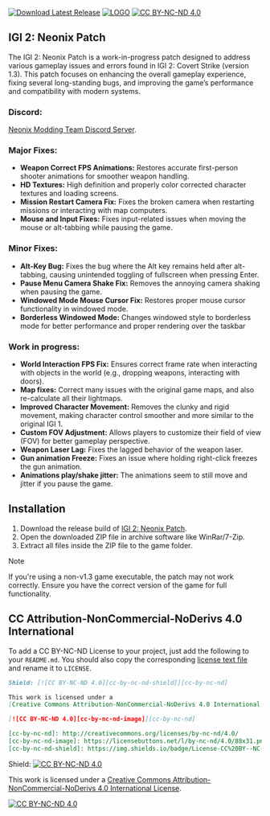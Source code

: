 [![Download Latest Release](https://img.shields.io/github/v/release/Sagatt/IGI2NeonixPatch?display_name=release&label=Download%20Latest%20Release&color=21ABC7)](https://github.com/Sagatt/IGI2NeonixPatch/releases)
[![LOGO](https://staticdelivery.nexusmods.com/mods/5664/images/8/8-1726626244-2078707165.png)](#) [![CC BY-NC-ND 4.0][cc-by-nc-nd-shield]][cc-by-nc-nd]

## IGI 2: Neonix Patch

The IGI 2: Neonix Patch is a work-in-progress patch designed to address various gameplay issues and errors found in IGI 2: Covert Strike (version 1.3). This patch focuses on enhancing the overall gameplay experience, fixing several long-standing bugs, and improving the game’s performance and compatibility with modern systems.

### Discord:
[Neonix Modding Team Discord Server](https://discord.gg/GdXMbbVUcE).

### Major Fixes:

- **Weapon Correct FPS Animations:** Restores accurate first-person shooter animations for smoother weapon handling.
- **HD Textures:** High definition and properly color corrected character textures and loading screens.
- **Mission Restart Camera Fix:** Fixes the broken camera when restarting missions or interacting with map computers.
- **Mouse and Input Fixes:** Fixes input-related issues when moving the mouse or alt-tabbing while pausing the game.

### Minor Fixes:

- **Alt-Key Bug:** Fixes the bug where the Alt key remains held after alt-tabbing, causing unintended toggling of fullscreen when pressing Enter.
- **Pause Menu Camera Shake Fix:** Removes the annoying camera shaking when pausing the game.
- **Windowed Mode Mouse Cursor Fix:** Restores proper mouse cursor functionality in windowed mode.
- **Borderless Windowed Mode:** Changes windowed style to borderless mode for better performance and proper rendering over the taskbar

### Work in progress:

- **World Interaction FPS Fix:** Ensures correct frame rate when interacting with objects in the world (e.g., dropping weapons, interacting with doors).
- **Map fixes:** Correct many issues with the original game maps, and also re-calculate all their lightmaps.
- **Improved Character Movement:** Removes the clunky and rigid movement, making character control smoother and more similar to the original IGI 1.
- **Custom FOV Adjustment:** Allows players to customize their field of view (FOV) for better gameplay perspective.
- **Weapon Laser Lag:** Fixes the lagged behavior of the weapon laser.
- **Gun animation Freeze:** Fixes an issue where holding right-click freezes the gun animation.
- **Animations play/shake jitter:** The animations seem to still move and jitter if you pause the game.

## Installation
1. Download the release build of [IGI 2: Neonix Patch](https://github.com/Sagatt/IGI2NeonixPatch/releases).
2. Open the downloaded ZIP file in archive software like WinRar/7-Zip.
3. Extract all files inside the ZIP file to the game folder.

> [!NOTE]  
> If you're using a non-v1.3 game executable, the patch may not work correctly. Ensure you have the correct version of the game for full functionality.

## CC Attribution-NonCommercial-NoDerivs 4.0 International

To add a CC BY-NC-ND License to your project, just add the following to your
`README.md`. You should also copy the corresponding [license text
file](LICENSE-CC-BY-NC-ND) and rename it to `LICENSE`.

```markdown
Shield: [![CC BY-NC-ND 4.0][cc-by-nc-nd-shield]][cc-by-nc-nd]

This work is licensed under a
[Creative Commons Attribution-NonCommercial-NoDerivs 4.0 International License][cc-by-nc-nd].

[![CC BY-NC-ND 4.0][cc-by-nc-nd-image]][cc-by-nc-nd]

[cc-by-nc-nd]: http://creativecommons.org/licenses/by-nc-nd/4.0/
[cc-by-nc-nd-image]: https://licensebuttons.net/l/by-nc-nd/4.0/88x31.png
[cc-by-nc-nd-shield]: https://img.shields.io/badge/License-CC%20BY--NC--ND%204.0-lightgrey.svg
```
Shield: [![CC BY-NC-ND 4.0][cc-by-nc-nd-shield]][cc-by-nc-nd]

This work is licensed under a
[Creative Commons Attribution-NonCommercial-NoDerivs 4.0 International License][cc-by-nc-nd].

[![CC BY-NC-ND 4.0][cc-by-nc-nd-image]][cc-by-nc-nd]

[cc-by-nc-nd]: http://creativecommons.org/licenses/by-nc-nd/4.0/
[cc-by-nc-nd-image]: https://licensebuttons.net/l/by-nc-nd/4.0/88x31.png
[cc-by-nc-nd-shield]: https://img.shields.io/badge/License-CC%20BY--NC--ND%204.0-lightgrey.svg
